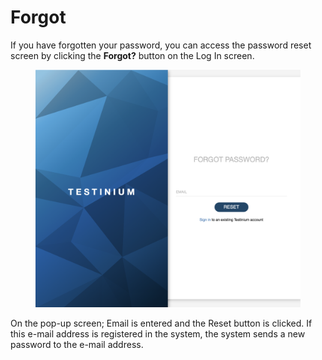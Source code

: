 # Forgot

If you have forgotten your password, you can access the password reset screen by clicking the **Forgot?** button on the Log In screen.

<figure><img src="../../.gitbook/assets/Ekran Resmi 2023-06-15 15.44.40.png" alt=""><figcaption></figcaption></figure>

On the pop-up screen; Email is entered and the Reset button is clicked. If this e-mail address is registered in the system, the system sends a new password to the e-mail address.
